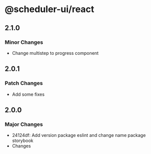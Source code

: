 # @scheduler-ui/react

## 2.1.0

### Minor Changes

- Change multistep to progress component

## 2.0.1

### Patch Changes

- Add some fixes

## 2.0.0

### Major Changes

- 24124df: Add version package eslint and change name package storybook
- Changes
